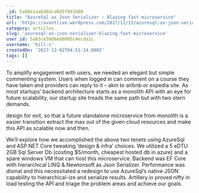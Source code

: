 ```yaml
---
_id: 5a88e1aabd6dca0d5f0d1b80
title: "AzureSql as Json Serializer : Blazing fast microservice"
url: 'https://avantlive.wordpress.com/2017/11/13/azuresql-as-json-serializer-blazing-fast-microservice/'
category: articles
slug: 'azuresql-as-json-serializer-blazing-fast-microservice'
user_id: 5a83ce59d6eb0005c4ecda2c
username: 'bill-s'
createdOn: '2017-12-02T04:51:14.000Z'
tags: []
---
```


To amplify engagement with users, we needed an elegant but simple commenting system. Users when logged in can comment on a course they have taken and providers can reply to it – akin to airbnb or expedia site. As most startups’ backend architecture starts as a monolith API with an eye for future scalability, our startup site treads the same path but with two stern demands.

design for exit, so that a future standalone microservice from monolith is a easier transition
extract the max out of the given cloud resources and make this API as scalable now and then.

We’ll explore how we accomplished the above two tenets using AzureSql and ASP.NET Core tweaking ‘design &amp; infra’ choices. We utilized a 5 eDTU 2GB Sql Server Db (costing $5/month, cheapest hosted db in azure) and a spare windows VM that can host this microservice. Backend was EF Core with hierarchical LINQ &amp; Newtonsoft as Json Serializer. Performance was dismal and this necessitated a redesign to use AzureSql’s native JSON capability to hierarchical-ize and serialize results. Artillery.io proved nifty in load testing the API and triage the problem areas and achieve our goals.
